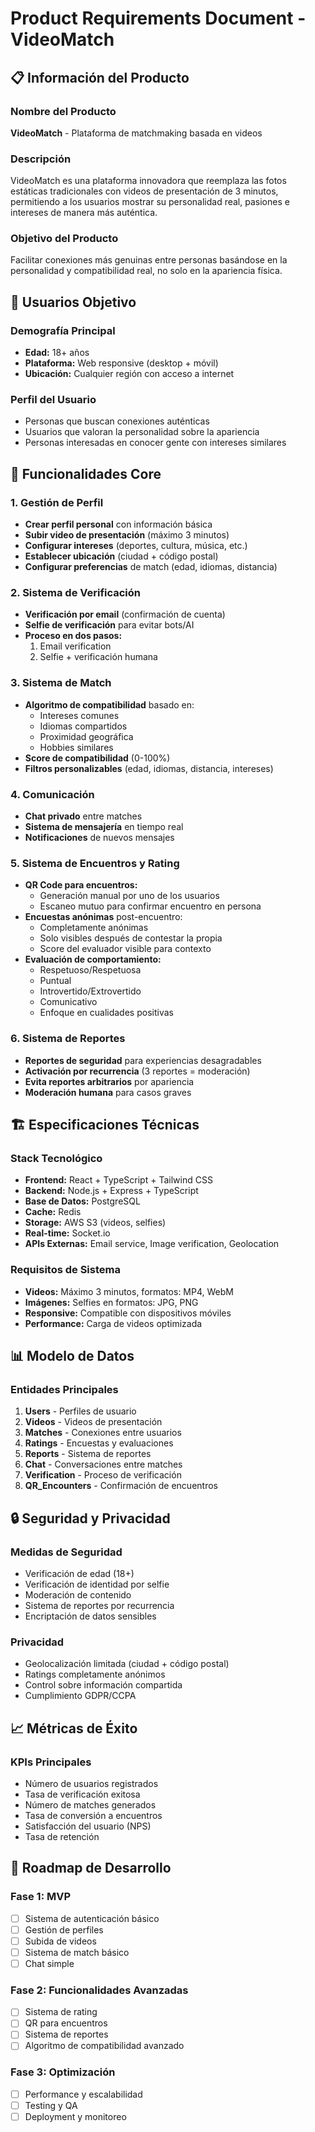 # Product Requirements Document - VideoMatch

## 📋 Información del Producto

### Nombre del Producto
**VideoMatch** - Plataforma de matchmaking basada en videos

### Descripción
VideoMatch es una plataforma innovadora que reemplaza las fotos estáticas tradicionales con videos de presentación de 3 minutos, permitiendo a los usuarios mostrar su personalidad real, pasiones e intereses de manera más auténtica.

### Objetivo del Producto
Facilitar conexiones más genuinas entre personas basándose en la personalidad y compatibilidad real, no solo en la apariencia física.

## 🎯 Usuarios Objetivo

### Demografía Principal
- **Edad:** 18+ años
- **Plataforma:** Web responsive (desktop + móvil)
- **Ubicación:** Cualquier región con acceso a internet

### Perfil del Usuario
- Personas que buscan conexiones auténticas
- Usuarios que valoran la personalidad sobre la apariencia
- Personas interesadas en conocer gente con intereses similares

## 🚀 Funcionalidades Core

### 1. Gestión de Perfil
- **Crear perfil personal** con información básica
- **Subir video de presentación** (máximo 3 minutos)
- **Configurar intereses** (deportes, cultura, música, etc.)
- **Establecer ubicación** (ciudad + código postal)
- **Configurar preferencias** de match (edad, idiomas, distancia)

### 2. Sistema de Verificación
- **Verificación por email** (confirmación de cuenta)
- **Selfie de verificación** para evitar bots/AI
- **Proceso en dos pasos:**
  1. Email verification
  2. Selfie + verificación humana

### 3. Sistema de Match
- **Algoritmo de compatibilidad** basado en:
  - Intereses comunes
  - Idiomas compartidos
  - Proximidad geográfica
  - Hobbies similares
- **Score de compatibilidad** (0-100%)
- **Filtros personalizables** (edad, idiomas, distancia, intereses)

### 4. Comunicación
- **Chat privado** entre matches
- **Sistema de mensajería** en tiempo real
- **Notificaciones** de nuevos mensajes

### 5. Sistema de Encuentros y Rating
- **QR Code para encuentros:**
  - Generación manual por uno de los usuarios
  - Escaneo mutuo para confirmar encuentro en persona
- **Encuestas anónimas** post-encuentro:
  - Completamente anónimas
  - Solo visibles después de contestar la propia
  - Score del evaluador visible para contexto
- **Evaluación de comportamiento:**
  - Respetuoso/Respetuosa
  - Puntual
  - Introvertido/Extrovertido
  - Comunicativo
  - Enfoque en cualidades positivas

### 6. Sistema de Reportes
- **Reportes de seguridad** para experiencias desagradables
- **Activación por recurrencia** (3 reportes = moderación)
- **Evita reportes arbitrarios** por apariencia
- **Moderación humana** para casos graves

## 🏗️ Especificaciones Técnicas

### Stack Tecnológico
- **Frontend:** React + TypeScript + Tailwind CSS
- **Backend:** Node.js + Express + TypeScript
- **Base de Datos:** PostgreSQL
- **Cache:** Redis
- **Storage:** AWS S3 (videos, selfies)
- **Real-time:** Socket.io
- **APIs Externas:** Email service, Image verification, Geolocation

### Requisitos de Sistema
- **Videos:** Máximo 3 minutos, formatos: MP4, WebM
- **Imágenes:** Selfies en formatos: JPG, PNG
- **Responsive:** Compatible con dispositivos móviles
- **Performance:** Carga de videos optimizada

## 📊 Modelo de Datos

### Entidades Principales
1. **Users** - Perfiles de usuario
2. **Videos** - Videos de presentación
3. **Matches** - Conexiones entre usuarios
4. **Ratings** - Encuestas y evaluaciones
5. **Reports** - Sistema de reportes
6. **Chat** - Conversaciones entre matches
7. **Verification** - Proceso de verificación
8. **QR_Encounters** - Confirmación de encuentros

## 🔒 Seguridad y Privacidad

### Medidas de Seguridad
- Verificación de edad (18+)
- Verificación de identidad por selfie
- Moderación de contenido
- Sistema de reportes por recurrencia
- Encriptación de datos sensibles

### Privacidad
- Geolocalización limitada (ciudad + código postal)
- Ratings completamente anónimos
- Control sobre información compartida
- Cumplimiento GDPR/CCPA

## 📈 Métricas de Éxito

### KPIs Principales
- Número de usuarios registrados
- Tasa de verificación exitosa
- Número de matches generados
- Tasa de conversión a encuentros
- Satisfacción del usuario (NPS)
- Tasa de retención

## 🚧 Roadmap de Desarrollo

### Fase 1: MVP
- [ ] Sistema de autenticación básico
- [ ] Gestión de perfiles
- [ ] Subida de videos
- [ ] Sistema de match básico
- [ ] Chat simple

### Fase 2: Funcionalidades Avanzadas
- [ ] Sistema de rating
- [ ] QR para encuentros
- [ ] Sistema de reportes
- [ ] Algoritmo de compatibilidad avanzado

### Fase 3: Optimización
- [ ] Performance y escalabilidad
- [ ] Testing y QA
- [ ] Deployment y monitoreo
